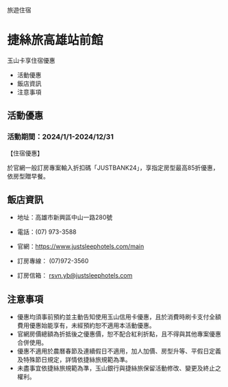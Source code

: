 旅遊住宿

# 捷絲旅高雄站前館  

玉山卡享住宿優惠

  * 活動優惠
  * 飯店資訊
  * 注意事項

## 活動優惠

### 活動期間：2024/1/1-2024/12/31

【住宿優惠】

  

於官網一般訂房專案輸入折扣碼「JUSTBANK24」，享指定房型最高85折優惠，依房型贈早餐。

## 飯店資訊

  * 地址：高雄市新興區中山一路280號
  * 電話：(07) 973-3588
  * 官網：https://www.justsleephotels.com/main
  

  * 訂房專線： (07)972-3560 
  * 訂房信箱： rsvn.yb@justsleephotels.com

## 注意事項

  * 優惠均須事前預約並主動告知使用玉山信用卡優惠，且於消費時刷卡支付全額費用優惠始能享有，未經預約恕不適用本活動優惠。
  * 官網房價總額為折抵後之優惠價，恕不配合紅利折點，且不得與其他專案優惠合併使用。 
  * 優惠不適用於農曆春節及連續假日不適用，加人加價、房型升等、平假日定義及特殊節日規定，詳情依捷絲旅規範為準。
  * 未盡事宜依捷絲旅規範為準，玉山銀行與捷絲旅保留活動修改、變更及終止之權利。

